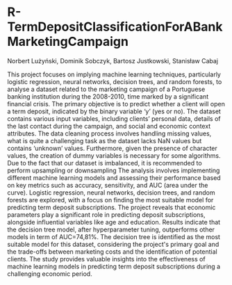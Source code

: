 # R-TermDepositClassificationForABankMarketingCampaign

Norbert Lużyński, Dominik Sobczyk, Bartosz Justkowski, Stanisław Cabaj


This project focuses on implying machine learning techniques, particularly logistic regression, neural networks, decision trees, and random forests, to analyse a dataset related to the marketing campaign of a Portuguese banking institution during the 2008-2010, time marked by a significant financial crisis. The primary objective is to predict whether a client will open a term deposit, indicated by the binary variable ‘y’ (yes or no).
The dataset contains various input variables, including clients’ personal data, details of the last contact during the campaign, and social and economic context attributes. The data cleaning process involves handling missing values, what is quite a challenging task as the dataset lacks NaN values but contains ‘unknown’ values. Furthermore, given the presence of character values, the creation of dummy variables is necessary for some algorithms. Due to the fact that our dataset is imbalanced, it is recommended to perform upsampling or downsampling
The analysis involves implementing different machine learning models and assessing their performance based on key metrics such as accuracy, sensitivity, and AUC (area under the curve). Logistic regression, neural networks, decision trees, and random forests are explored, with a focus on finding the most suitable model for predicting term deposit subscriptions.
The project reveals that economic parameters play a significant role in predicting deposit subscriptions, alongside influential variables like age and education. Results indicate that the decision tree model, after hyperparameter tuning, outperforms other models in term of AUC=74,81%. The decision tree is identified as the most suitable model for this dataset, considering the project's primary goal and the trade-offs between marketing costs and the identification of potential clients. The study provides valuable insights into the effectiveness of machine learning models in predicting term deposit subscriptions during a challenging economic period.

